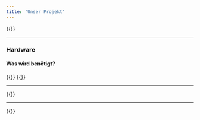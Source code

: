 ```yaml
---
title: 'Unser Projekt'
---
```


{{<project>}}

---

### Hardware

#### Was wird benötigt?
{{<requirements>}}
{{<hardware>}}


---

{{<frontend>}}

---

{{<backend>}}
